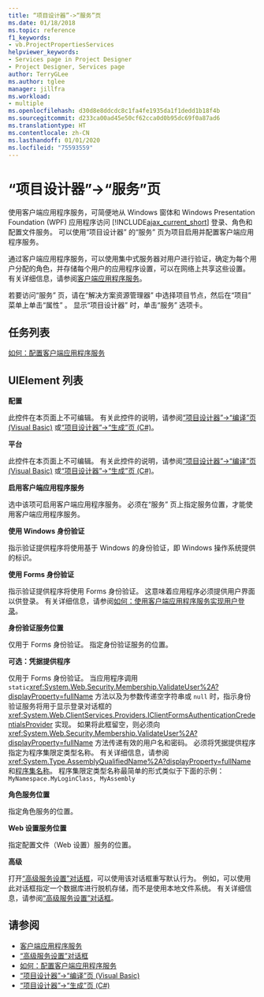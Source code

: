 ```yaml
---
title: “项目设计器”->“服务”页
ms.date: 01/18/2018
ms.topic: reference
f1_keywords:
- vb.ProjectPropertiesServices
helpviewer_keywords:
- Services page in Project Designer
- Project Designer, Services page
author: TerryGLee
ms.author: tglee
manager: jillfra
ms.workload:
- multiple
ms.openlocfilehash: d30d8e8ddcdc8c1fa4fe1935da1f1dedd1b18f4b
ms.sourcegitcommit: d233ca00ad45e50cf62cca0d0b95dc69f0a87ad6
ms.translationtype: HT
ms.contentlocale: zh-CN
ms.lasthandoff: 01/01/2020
ms.locfileid: "75593559"
---
```

# <a name="services-page-project-designer"></a>“项目设计器”->“服务”页

使用客户端应用程序服务，可简便地从 Windows 窗体和 Windows Presentation Foundation (WPF) 应用程序访问 [!INCLUDE[ajax_current_short](../../ide/reference/includes/ajax_current_short_md.md)] 登录、角色和配置文件服务。 可以使用“项目设计器”  的“服务”  页为项目启用并配置客户端应用程序服务。

通过客户端应用程序服务，可以使用集中式服务器对用户进行验证，确定为每个用户分配的角色，并存储每个用户的应用程序设置，可以在网络上共享这些设置。 有关详细信息，请参阅[客户端应用程序服务](/dotnet/framework/common-client-technologies/client-application-services)。

若要访问“服务”  页，请在“解决方案资源管理器”  中选择项目节点，然后在“项目”  菜单上单击“属性”  。 显示“项目设计器”  时，单击“服务”  选项卡。

## <a name="task-list"></a>任务列表

[如何：配置客户端应用程序服务](/dotnet/framework/common-client-technologies/how-to-configure-client-application-services)

## <a name="uielement-list"></a>UIElement 列表

 **配置**

此控件在本页面上不可编辑。 有关此控件的说明，请参阅[“项目设计器”->“编译”页 (Visual Basic)](../../ide/reference/compile-page-project-designer-visual-basic.md) 或[“项目设计器”->“生成”页 (C#)](../../ide/reference/build-page-project-designer-csharp.md)。

 **平台**

此控件在本页面上不可编辑。 有关此控件的说明，请参阅[“项目设计器”->“编译”页 (Visual Basic)](../../ide/reference/compile-page-project-designer-visual-basic.md) 或[“项目设计器”->“生成”页 (C#)](../../ide/reference/build-page-project-designer-csharp.md)。

 **启用客户端应用程序服务**

选中该项可启用客户端应用程序服务。 必须在“服务”  页上指定服务位置，才能使用客户端应用程序服务。

 **使用 Windows 身份验证**

指示验证提供程序将使用基于 Windows 的身份验证，即 Windows 操作系统提供的标识。

 **使用 Forms 身份验证**

指示验证提供程序将使用 Forms 身份验证。 这意味着应用程序必须提供用户界面以供登录。 有关详细信息，请参阅[如何：使用客户端应用程序服务实现用户登录](/dotnet/framework/common-client-technologies/how-to-implement-user-login-with-client-application-services)。

 **身份验证服务位置**

仅用于 Forms 身份验证。 指定身份验证服务的位置。

 **可选：凭据提供程序**

仅用于 Forms 身份验证。 当应用程序调用 `static`<xref:System.Web.Security.Membership.ValidateUser%2A?displayProperty=fullName> 方法以及为参数传递空字符串或 `null` 时，指示身份验证服务将用于显示登录对话框的 <xref:System.Web.ClientServices.Providers.IClientFormsAuthenticationCredentialsProvider> 实现。 如果将此框留空，则必须向 <xref:System.Web.Security.Membership.ValidateUser%2A?displayProperty=fullName> 方法传递有效的用户名和密码。 必须将凭据提供程序指定为程序集限定类型名称。 有关详细信息，请参阅 <xref:System.Type.AssemblyQualifiedName%2A?displayProperty=fullName> 和[程序集名称](/dotnet/framework/app-domains/assembly-names)。 程序集限定类型名称最简单的形式类似于下面的示例：`MyNamespace.MyLoginClass, MyAssembly`

 **角色服务位置**

指定角色服务的位置。

 **Web 设置服务位置**

指定配置文件（Web 设置）服务的位置。

 **高级**

打开[“高级服务设置”对话框](../../ide/reference/advanced-settings-for-services-dialog-box.md)，可以使用该对话框重写默认行为。 例如，可以使用此对话框指定一个数据库进行脱机存储，而不是使用本地文件系统。 有关详细信息，请参阅[“高级服务设置”对话框](../../ide/reference/advanced-settings-for-services-dialog-box.md)。

## <a name="see-also"></a>请参阅

- [客户端应用程序服务](/dotnet/framework/common-client-technologies/client-application-services)
- [“高级服务设置”对话框](../../ide/reference/advanced-settings-for-services-dialog-box.md)
- [如何：配置客户端应用程序服务](/dotnet/framework/common-client-technologies/how-to-configure-client-application-services)
- [“项目设计器”->“编译”页 (Visual Basic)](../../ide/reference/compile-page-project-designer-visual-basic.md)
- [“项目设计器”->“生成”页 (C#)](../../ide/reference/build-page-project-designer-csharp.md)
